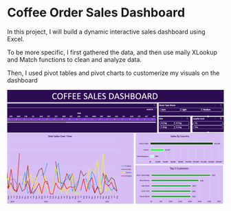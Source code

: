 



# Coffee Order Sales Dashboard

In this project, I will build a dynamic interactive sales dashboard using Excel. 

To be more specific, I first gathered the data, and then use maily XLookup and Match functions to clean and analyze data. 


Then, I used pivot tables and pivot charts to customerize my visuals on the dashboard 

![Picture of coffee dashboard](https://github.com/NguyenDangXuanLinh/Coffee_Order_Sales_Project/blob/main/Coffee%20Sales%20Dashboard.png?raw=true)


